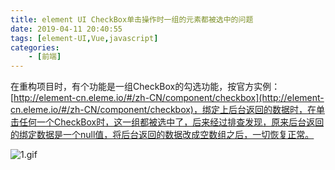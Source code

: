 ```yaml
---
title: element UI CheckBox单击操作时一组的元素都被选中的问题
date: 2019-04-11 20:40:55
tags: [element-UI,Vue,javascript]
categories: 
	- [前端]
---
```


在重构项目时，有个功能是一组CheckBox的勾选功能，按官方实例：[http://element-cn.eleme.io/#/zh-CN/component/checkbox](http://element-cn.eleme.io/#/zh-CN/component/checkbox)，绑定上后台返回的数据时，在单击任何一个CheckBox时，这一组都被选中了，后来经过排查发现，原来后台返回的绑定数据是一个null值，将后台返回的数据改成空数组之后，一切恢复正常。






![1.gif](https://github.com/dantes1844/dantes1844.github.io/blob/master/images/checkbox-bug.gif)
